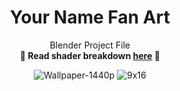 <div align="center">

# Your Name Fan Art
Blender Project File  
__📖 Read shader breakdown [here](https://austin-maddison.xyz/notes/your-name/) 📖__

![Wallpaper-1440p](https://github.com/user-attachments/assets/3e66856f-f326-4245-99e3-2235cc3c4409)
![9x16](https://github.com/user-attachments/assets/e0f6bb89-dd7b-4dd7-9bdb-52c16f8a3fff)

</div>
